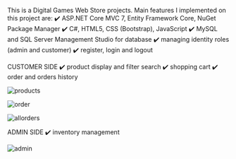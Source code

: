 This is a Digital Games Web Store projects. Main features I implemented on this project are:
✔️ ASP.NET Core MVC 7, Entity Framework Core, NuGet Package Manager
✔️ C#, HTML5, CSS (Bootstrap), JavaScript
✔️ MySQL and SQL Server Management Studio for database
✔️ managing identity roles (admin and customer)
✔️ register, login and logout

CUSTOMER SIDE
✔️ product display and filter search
✔️ shopping cart
✔️ order and orders history

![products](https://user-images.githubusercontent.com/115250887/230936787-6d2eaff0-22fd-4396-b8ac-c6adf56d321e.PNG)

![order](https://user-images.githubusercontent.com/115250887/230936803-c3da3c1a-75e7-42bc-b43e-8615de3c27e8.PNG)

![allorders](https://user-images.githubusercontent.com/115250887/230936816-f7ec5864-c566-46b0-aab9-ee4c83ade5a9.PNG)

ADMIN SIDE
✔️ inventory management

![admin](https://user-images.githubusercontent.com/115250887/230936313-8e5a674c-b963-45c7-8f2a-389d0957ff55.png)
